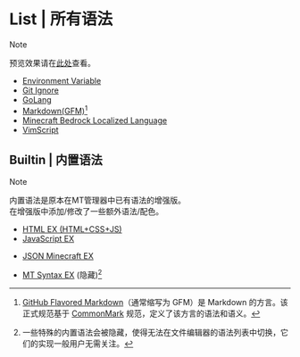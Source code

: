 # List | 所有语法
> [!NOTE]
> 预览效果请在[此处](../preview)查看。

- [Environment Variable](dotenv.mtsx)
- [Git Ignore](gitignore.mtsx)
- [GoLang](golang.mtsx)
- [Markdown(GFM)](markdown_github.mtsx)[^GFM]
- [Minecraft Bedrock Localized Language](minecraft_lang.mtsx)
- [VimScript](vim.mtsx)

## Builtin | 内置语法
> [!NOTE]
> 内置语法是原本在MT管理器中已有语法的增强版。  
> 在增强版中添加/修改了一些额外语法/配色。
- [HTML EX (HTML+CSS+JS)](builtin/HTML.mtsx)
- [JavaScript EX](builtin/JavaScript.mtsx)
<!-- - [JavaScript Minecraft EX](builtin/JavaScript_Minecraft.mtsx) -->
- [JSON Minecraft EX](builtin/JSON_Minecraft.mtsx)
<!-- - [Markdown EX](builtin/Markdown.mtsx) -->
- [MT Syntax EX](builtin/MT-Syntax.mtsx) (隐藏)[^隐藏]

[^GFM]: [GitHub Flavored Markdown](https://github.github.com/gfm)（通常缩写为 GFM）是 Markdown 的方言。该正式规范基于 [CommonMark](https://commonmark.org) 规范，定义了该方言的语法和语义。
[^隐藏]: 一些特殊的内置语法会被隐藏，使得无法在文件编辑器的语法列表中切换，它们的实现一般用户无需关注。